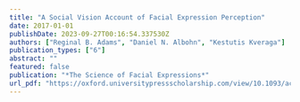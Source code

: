 ```yaml
---
title: "A Social Vision Account of Facial Expression Perception"
date: 2017-01-01
publishDate: 2023-09-27T00:16:54.337530Z
authors: ["Reginal B. Adams", "Daniel N. Albohn", "Kestutis Kveraga"]
publication_types: ["6"]
abstract: ""
featured: false
publication: "*The Science of Facial Expressions*"
url_pdf: "https://oxford.universitypressscholarship.com/view/10.1093/acprof:oso/9780190613501.001.0001/acprof-9780190613501"
---
```


